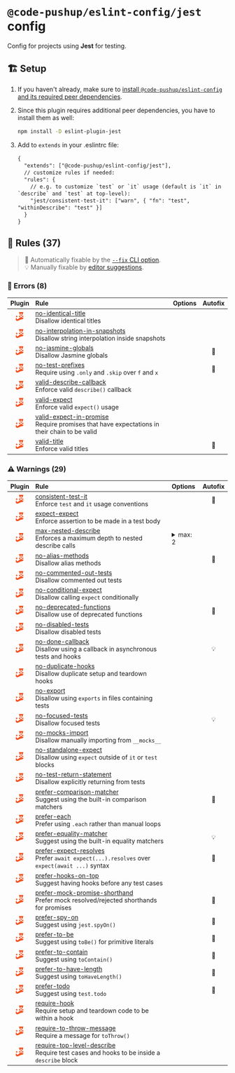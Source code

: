 # `@code-pushup/eslint-config/jest` config

Config for projects using **Jest** for testing.

## 🏗️ Setup

1. If you haven't already, make sure to [install `@code-pushup/eslint-config` and its required peer dependencies](../README.md#🏗️-setup).
2. Since this plugin requires additional peer dependencies, you have to install them as well:
   
   ```sh
   npm install -D eslint-plugin-jest
   ```
3. Add to `extends` in your .eslintrc file:
   
   ```jsonc
   {
     "extends": ["@code-pushup/eslint-config/jest"],
     // customize rules if needed:
     "rules": {
       // e.g. to customize `test` or `it` usage (default is `it` in `describe` and `test` at top-level):
       "jest/consistent-test-it": ["warn", { "fn": "test", "withinDescribe": "test" }]
     }
   }
   ```


## 📏 Rules (37)

> 🔧 Automatically fixable by the [`--fix` CLI option](https://eslint.org/docs/user-guide/command-line-interface#--fix).<br>💡 Manually fixable by [editor suggestions](https://eslint.org/docs/developer-guide/working-with-rules#providing-suggestions).

### 🚨 Errors (8)

| Plugin | Rule | Options | Autofix |
| :-: | :-- | :-- | :-: |
| [![jest](./icons/material/jest.png)](https://github.com/jest-community/eslint-plugin-jest#readme) | [no-identical-title](https://github.com/jest-community/eslint-plugin-jest/blob/v27.6.0/docs/rules/no-identical-title.md)<br>Disallow identical titles |  |  |
| [![jest](./icons/material/jest.png)](https://github.com/jest-community/eslint-plugin-jest#readme) | [no-interpolation-in-snapshots](https://github.com/jest-community/eslint-plugin-jest/blob/v27.6.0/docs/rules/no-interpolation-in-snapshots.md)<br>Disallow string interpolation inside snapshots |  |  |
| [![jest](./icons/material/jest.png)](https://github.com/jest-community/eslint-plugin-jest#readme) | [no-jasmine-globals](https://github.com/jest-community/eslint-plugin-jest/blob/v27.6.0/docs/rules/no-jasmine-globals.md)<br>Disallow Jasmine globals |  | 🔧 |
| [![jest](./icons/material/jest.png)](https://github.com/jest-community/eslint-plugin-jest#readme) | [no-test-prefixes](https://github.com/jest-community/eslint-plugin-jest/blob/v27.6.0/docs/rules/no-test-prefixes.md)<br>Require using `.only` and `.skip` over `f` and `x` |  | 🔧 |
| [![jest](./icons/material/jest.png)](https://github.com/jest-community/eslint-plugin-jest#readme) | [valid-describe-callback](https://github.com/jest-community/eslint-plugin-jest/blob/v27.6.0/docs/rules/valid-describe-callback.md)<br>Enforce valid `describe()` callback |  |  |
| [![jest](./icons/material/jest.png)](https://github.com/jest-community/eslint-plugin-jest#readme) | [valid-expect](https://github.com/jest-community/eslint-plugin-jest/blob/v27.6.0/docs/rules/valid-expect.md)<br>Enforce valid `expect()` usage |  |  |
| [![jest](./icons/material/jest.png)](https://github.com/jest-community/eslint-plugin-jest#readme) | [valid-expect-in-promise](https://github.com/jest-community/eslint-plugin-jest/blob/v27.6.0/docs/rules/valid-expect-in-promise.md)<br>Require promises that have expectations in their chain to be valid |  |  |
| [![jest](./icons/material/jest.png)](https://github.com/jest-community/eslint-plugin-jest#readme) | [valid-title](https://github.com/jest-community/eslint-plugin-jest/blob/v27.6.0/docs/rules/valid-title.md)<br>Enforce valid titles |  | 🔧 |

### ⚠️ Warnings (29)

| Plugin | Rule | Options | Autofix |
| :-: | :-- | :-- | :-: |
| [![jest](./icons/material/jest.png)](https://github.com/jest-community/eslint-plugin-jest#readme) | [consistent-test-it](https://github.com/jest-community/eslint-plugin-jest/blob/v27.6.0/docs/rules/consistent-test-it.md)<br>Enforce `test` and `it` usage conventions |  | 🔧 |
| [![jest](./icons/material/jest.png)](https://github.com/jest-community/eslint-plugin-jest#readme) | [expect-expect](https://github.com/jest-community/eslint-plugin-jest/blob/v27.6.0/docs/rules/expect-expect.md)<br>Enforce assertion to be made in a test body |  |  |
| [![jest](./icons/material/jest.png)](https://github.com/jest-community/eslint-plugin-jest#readme) | [max-nested-describe](https://github.com/jest-community/eslint-plugin-jest/blob/v27.6.0/docs/rules/max-nested-describe.md)<br>Enforces a maximum depth to nested describe calls | <details><summary>max: 2</summary><pre>{<br>  "max": 2<br>}</pre></details> |  |
| [![jest](./icons/material/jest.png)](https://github.com/jest-community/eslint-plugin-jest#readme) | [no-alias-methods](https://github.com/jest-community/eslint-plugin-jest/blob/v27.6.0/docs/rules/no-alias-methods.md)<br>Disallow alias methods |  | 🔧 |
| [![jest](./icons/material/jest.png)](https://github.com/jest-community/eslint-plugin-jest#readme) | [no-commented-out-tests](https://github.com/jest-community/eslint-plugin-jest/blob/v27.6.0/docs/rules/no-commented-out-tests.md)<br>Disallow commented out tests |  |  |
| [![jest](./icons/material/jest.png)](https://github.com/jest-community/eslint-plugin-jest#readme) | [no-conditional-expect](https://github.com/jest-community/eslint-plugin-jest/blob/v27.6.0/docs/rules/no-conditional-expect.md)<br>Disallow calling `expect` conditionally |  |  |
| [![jest](./icons/material/jest.png)](https://github.com/jest-community/eslint-plugin-jest#readme) | [no-deprecated-functions](https://github.com/jest-community/eslint-plugin-jest/blob/v27.6.0/docs/rules/no-deprecated-functions.md)<br>Disallow use of deprecated functions |  | 🔧 |
| [![jest](./icons/material/jest.png)](https://github.com/jest-community/eslint-plugin-jest#readme) | [no-disabled-tests](https://github.com/jest-community/eslint-plugin-jest/blob/v27.6.0/docs/rules/no-disabled-tests.md)<br>Disallow disabled tests |  |  |
| [![jest](./icons/material/jest.png)](https://github.com/jest-community/eslint-plugin-jest#readme) | [no-done-callback](https://github.com/jest-community/eslint-plugin-jest/blob/v27.6.0/docs/rules/no-done-callback.md)<br>Disallow using a callback in asynchronous tests and hooks |  | 💡 |
| [![jest](./icons/material/jest.png)](https://github.com/jest-community/eslint-plugin-jest#readme) | [no-duplicate-hooks](https://github.com/jest-community/eslint-plugin-jest/blob/v27.6.0/docs/rules/no-duplicate-hooks.md)<br>Disallow duplicate setup and teardown hooks |  |  |
| [![jest](./icons/material/jest.png)](https://github.com/jest-community/eslint-plugin-jest#readme) | [no-export](https://github.com/jest-community/eslint-plugin-jest/blob/v27.6.0/docs/rules/no-export.md)<br>Disallow using `exports` in files containing tests |  |  |
| [![jest](./icons/material/jest.png)](https://github.com/jest-community/eslint-plugin-jest#readme) | [no-focused-tests](https://github.com/jest-community/eslint-plugin-jest/blob/v27.6.0/docs/rules/no-focused-tests.md)<br>Disallow focused tests |  | 💡 |
| [![jest](./icons/material/jest.png)](https://github.com/jest-community/eslint-plugin-jest#readme) | [no-mocks-import](https://github.com/jest-community/eslint-plugin-jest/blob/v27.6.0/docs/rules/no-mocks-import.md)<br>Disallow manually importing from `__mocks__` |  |  |
| [![jest](./icons/material/jest.png)](https://github.com/jest-community/eslint-plugin-jest#readme) | [no-standalone-expect](https://github.com/jest-community/eslint-plugin-jest/blob/v27.6.0/docs/rules/no-standalone-expect.md)<br>Disallow using `expect` outside of `it` or `test` blocks |  |  |
| [![jest](./icons/material/jest.png)](https://github.com/jest-community/eslint-plugin-jest#readme) | [no-test-return-statement](https://github.com/jest-community/eslint-plugin-jest/blob/v27.6.0/docs/rules/no-test-return-statement.md)<br>Disallow explicitly returning from tests |  |  |
| [![jest](./icons/material/jest.png)](https://github.com/jest-community/eslint-plugin-jest#readme) | [prefer-comparison-matcher](https://github.com/jest-community/eslint-plugin-jest/blob/v27.6.0/docs/rules/prefer-comparison-matcher.md)<br>Suggest using the built-in comparison matchers |  | 🔧 |
| [![jest](./icons/material/jest.png)](https://github.com/jest-community/eslint-plugin-jest#readme) | [prefer-each](https://github.com/jest-community/eslint-plugin-jest/blob/v27.6.0/docs/rules/prefer-each.md)<br>Prefer using `.each` rather than manual loops |  |  |
| [![jest](./icons/material/jest.png)](https://github.com/jest-community/eslint-plugin-jest#readme) | [prefer-equality-matcher](https://github.com/jest-community/eslint-plugin-jest/blob/v27.6.0/docs/rules/prefer-equality-matcher.md)<br>Suggest using the built-in equality matchers |  | 💡 |
| [![jest](./icons/material/jest.png)](https://github.com/jest-community/eslint-plugin-jest#readme) | [prefer-expect-resolves](https://github.com/jest-community/eslint-plugin-jest/blob/v27.6.0/docs/rules/prefer-expect-resolves.md)<br>Prefer `await expect(...).resolves` over `expect(await ...)` syntax |  | 🔧 |
| [![jest](./icons/material/jest.png)](https://github.com/jest-community/eslint-plugin-jest#readme) | [prefer-hooks-on-top](https://github.com/jest-community/eslint-plugin-jest/blob/v27.6.0/docs/rules/prefer-hooks-on-top.md)<br>Suggest having hooks before any test cases |  |  |
| [![jest](./icons/material/jest.png)](https://github.com/jest-community/eslint-plugin-jest#readme) | [prefer-mock-promise-shorthand](https://github.com/jest-community/eslint-plugin-jest/blob/v27.6.0/docs/rules/prefer-mock-promise-shorthand.md)<br>Prefer mock resolved/rejected shorthands for promises |  | 🔧 |
| [![jest](./icons/material/jest.png)](https://github.com/jest-community/eslint-plugin-jest#readme) | [prefer-spy-on](https://github.com/jest-community/eslint-plugin-jest/blob/v27.6.0/docs/rules/prefer-spy-on.md)<br>Suggest using `jest.spyOn()` |  | 🔧 |
| [![jest](./icons/material/jest.png)](https://github.com/jest-community/eslint-plugin-jest#readme) | [prefer-to-be](https://github.com/jest-community/eslint-plugin-jest/blob/v27.6.0/docs/rules/prefer-to-be.md)<br>Suggest using `toBe()` for primitive literals |  | 🔧 |
| [![jest](./icons/material/jest.png)](https://github.com/jest-community/eslint-plugin-jest#readme) | [prefer-to-contain](https://github.com/jest-community/eslint-plugin-jest/blob/v27.6.0/docs/rules/prefer-to-contain.md)<br>Suggest using `toContain()` |  | 🔧 |
| [![jest](./icons/material/jest.png)](https://github.com/jest-community/eslint-plugin-jest#readme) | [prefer-to-have-length](https://github.com/jest-community/eslint-plugin-jest/blob/v27.6.0/docs/rules/prefer-to-have-length.md)<br>Suggest using `toHaveLength()` |  | 🔧 |
| [![jest](./icons/material/jest.png)](https://github.com/jest-community/eslint-plugin-jest#readme) | [prefer-todo](https://github.com/jest-community/eslint-plugin-jest/blob/v27.6.0/docs/rules/prefer-todo.md)<br>Suggest using `test.todo` |  | 🔧 |
| [![jest](./icons/material/jest.png)](https://github.com/jest-community/eslint-plugin-jest#readme) | [require-hook](https://github.com/jest-community/eslint-plugin-jest/blob/v27.6.0/docs/rules/require-hook.md)<br>Require setup and teardown code to be within a hook |  |  |
| [![jest](./icons/material/jest.png)](https://github.com/jest-community/eslint-plugin-jest#readme) | [require-to-throw-message](https://github.com/jest-community/eslint-plugin-jest/blob/v27.6.0/docs/rules/require-to-throw-message.md)<br>Require a message for `toThrow()` |  |  |
| [![jest](./icons/material/jest.png)](https://github.com/jest-community/eslint-plugin-jest#readme) | [require-top-level-describe](https://github.com/jest-community/eslint-plugin-jest/blob/v27.6.0/docs/rules/require-top-level-describe.md)<br>Require test cases and hooks to be inside a `describe` block |  |  |
